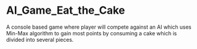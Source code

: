 # AI_Game_Eat_the_Cake
A console based game where player will compete against an AI which uses Min-Max algorithm to gain most points by consuming a cake which is divided into several pieces.
